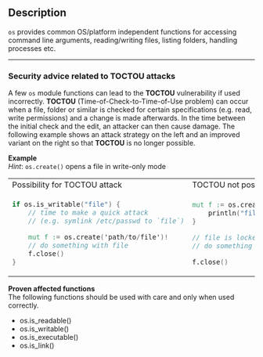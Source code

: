 ## Description

`os` provides common OS/platform independent functions for accessing
command line arguments, reading/writing files, listing folders,
handling processes etc.

---

### Security advice related to TOCTOU attacks

A few `os` module functions can lead to the **TOCTOU** vulnerability if used incorrectly.
**TOCTOU** (Time-of-Check-to-Time-of-Use problem) can occur when a file, folder or similar
is checked for certain specifications (e.g. read, write permissions) and a change is made
afterwards.
In the time between the initial check and the edit, an attacker can then cause damage.
The following example shows an attack strategy on the left and an improved variant on the right
so that **TOCTOU** is no longer possible.

**Example** <br>
*Hint*: `os.create()` opens a file in write-only mode

<table>
<tr>
<td>Possibility for TOCTOU attack</td>
<td>TOCTOU not possible</td>
</tr>
<tr>
<td>

```v ignore
if os.is_writable("file") {
    // time to make a quick attack
    // (e.g. symlink /etc/passwd to `file`)

    mut f := os.create('path/to/file')!
    // do something with file
    f.close()
}
```

</td>
<td>

```v ignore
mut f := os.create('path/to/file') or {
    println("file not writable")
}

// file is locked
// do something with file

f.close()
```

</td>
</tr>
</table>

**Proven affected functions** <br>
The following functions should be used with care and only when used correctly.

- os.is_readable()
- os.is_writable()
- os.is_executable()
- os.is_link()
